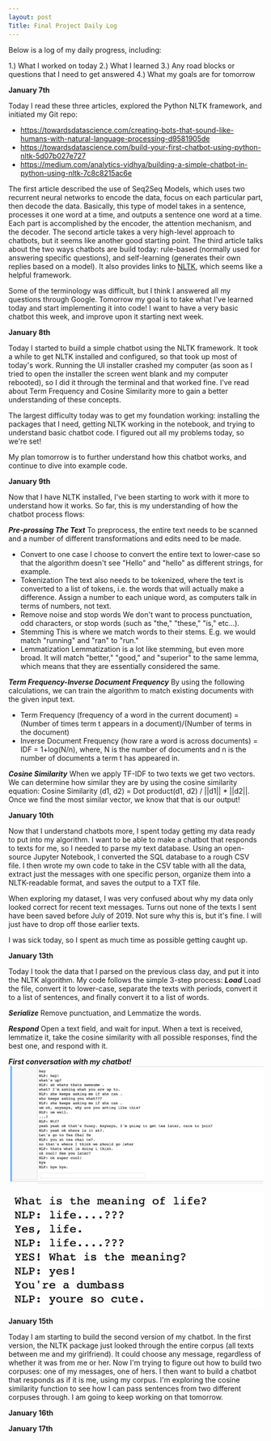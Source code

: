 ```yaml
---
layout: post
Title: Final Project Daily Log
---
```


Below is a log of my daily progress, including:

1.) What I worked on today
2.) What I learned
3.) Any road blocks or questions that I need to get answered
4.) What my goals are for tomorrow

**January 7th**

Today I read these three articles, explored the Python NLTK framework, and initiated my Git repo:
- <https://towardsdatascience.com/creating-bots-that-sound-like-humans-with-natural-language-processing-d9581905de>
- <https://towardsdatascience.com/build-your-first-chatbot-using-python-nltk-5d07b027e727>
- <https://medium.com/analytics-vidhya/building-a-simple-chatbot-in-python-using-nltk-7c8c8215ac6e>

The first article described the use of Seq2Seq Models, which uses two recurrent neural networks to encode the data, focus on each particular part, then decode the data. Basically, this type of model takes in a sentence, processes it one word at a time, and outputs a sentence one word at a time. Each part is accomplished by the encoder, the attention mechanism, and the decoder.
The second article takes a very high-level approach to chatbots, but it seems like another good starting point.
The third article talks about the two ways chatbots are build today: rule-based (normally used for answering specific questions), and self-learning (generates their own replies based on a model). It also provides links to [NLTK](https://www.nltk.org/), which seems like a helpful framework.

Some of the terminology was difficult, but I think I answered all my questions through Google. Tomorrow my goal is to take what I've learned today and start implementing it into code! I want to have a very basic chatbot this week, and improve upon it starting next week.

**January 8th**

Today I started to build a simple chatbot using the NLTK framework. It took a while to get NLTK installed and configured, so that took up most of today's work. Running the UI installer crashed my computer (as soon as I tried to open the installer the screen went blank and my computer rebooted), so I did it through the terminal and that worked fine. I've read about Term Frequency and Cosine Similarity more to gain a better understanding of these concepts.

The largest difficulty today was to get my foundation working: installing the packages that I need, getting NLTK working in the notebook, and trying to understand basic chatbot code. I figured out all my problems today, so we're set!

My plan tomorrow is to further understand how this chatbot works, and continue to dive into example code.

**January 9th**

Now that I have NLTK installed, I've been starting to work with it more to understand how it works. So far, this is my understanding of how the chatbot process flows:

***Pre-prossing The Text***
To preprocess, the entire text needs to be scanned and a number of different transformations and edits need to be made.
- Convert to one case
I choose to convert the entire text to lower-case so that the algorithm doesn't see "Hello" and "hello" as different strings, for example.
- Tokenization
The text also needs to be tokenized, where the text is converted to a list of tokens, i.e. the words that will actually make a difference. Assign a number to each unique word, as computers talk in terms of numbers, not text.
- Remove noise and stop words
We don't want to process punctuation, odd characters, or stop words (such as "the," "these," "is," etc...).
- Stemming
This is where we match words to their stems. E.g. we would match "running" and "ran" to "run."
- Lemmatization
Lemmatization is a lot like stemming, but even more broad. It will match "better," "good," and "superior" to the same lemma, which means that they are essentially considered the same.

***Term Frequency-Inverse Document Frequency***
By using the following calculations, we can train the algorithm to match existing documents with the given input text.
- Term Frequency (frequency of a word in the current document) = (Number of times term t appears in a document)/(Number of terms in the document)
- Inverse Document Frequency (how rare a word is across documents) = IDF = 1+log(N/n), where, N is the number of documents and n is the number of documents a term t has appeared in.

***Cosine Similarity***
When we apply TF-IDF to two texts we get two vectors. We can determine how similar they are by using the cosine similarity equation: Cosine Similarity (d1, d2) =  Dot product(d1, d2) / ||d1|| * ||d2||. Once we find the most similar vector, we know that that is our output!

**January 10th**

Now that I understand chatbots more, I spent today getting my data ready to put into my algorithm. I want to be able to make a chatbot that responds to texts for me, so I needed to parse my text database. Using an open-source Jupyter Notebook, I converted the SQL database to a rough CSV file. I then wrote my own code to take in the CSV table with all the data, extract just the messages with one specific person, organize them into a NLTK-readable format, and saves the output to a TXT file.

When exploring my dataset, I was very confused about why my data only looked correct for recent text messages. Turns out none of the texts I sent have been saved before July of 2019. Not sure why this is, but it's fine. I will just have to drop off those earlier texts.

I was sick today, so I spent as much time as possible getting caught up.

**January 13th**

Today I took the data that I parsed on the previous class day, and put it into the NLTK algorithm. My code follows the simple 3-step process:
***Load***
Load the file, convert it to lower-case, separate the texts with periods, convert it to a list of sentences, and finally convert it to a list of words.

***Serialize***
Remove punctuation, and Lemmatize the words.

***Respond***
Open a text field, and wait for input. When a text is received, lemmatize it, take the cosine similarity with all possible responses, find the best one, and respond with it.

***First conversation with my chatbot!***
![Oops! This didn't load.](/images/chat-1.png)

![Oops! This didn't load.](/images/meaning-of-life.png)

**January 15th**

Today I am starting to build the second version of my chatbot. In the first version, the NLTK package just looked through the entire corpus (all texts between me and my girlfriend). It could choose any message, regardless of whether it was from me or her. Now I'm trying to figure out how to build two corpuses: one of my messages, one of hers. I then want to build a chatbot that responds as if it is me, using my corpus. I'm exploring the cosine similarity function to see how I can pass sentences from two different corpuses through. I am going to keep working on that tomorrow.

**January 16th**

**January 17th**
